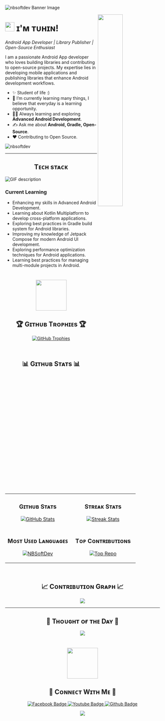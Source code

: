 <!--Banner-->
![nbsoftdev Banner Image](./img/banner.png)

<!--Night Owl image-->
<div>
  <img align="right" width="40%" src="https://owlbertsio-resized.s3.amazonaws.com/Popper.psd.full.png">
</div>

<!--Header Name-->
# <img src="https://emojis.slackmojis.com/emojis/images/1531849430/4246/blob-sunglasses.gif?1531849430" width="30"/> ɪ'ᴍ ᴛᴜʜɪɴ!
*Android App Developer | Library Publisher | Open-Source Enthusiast*
<br /> 

<!--Start Intro-->               
<p align="left">I am a passionate Android App developer who loves building libraries and contributing to open-source projects. My expertise lies in developing mobile applications and publishing libraries that enhance Android development workflows. </p>

- ✨ Student of life :)
- 🌱 I’m currently learning many things, I believe that everyday is a learning opportunity.
- 💁‍♂️ Always learning and exploring **Advanced Android Development**.
- ✍ Ask me about **Android, Gradle, Open-Source**.
- ❤ Contributing to Open Source.
<!--End Intro-->


<!--Profile Count Badge-->
<p align="left">
  <img src="https://komarev.com/ghpvc/?username=softdev-pro&label=Profile%20views&color=770677&style=for-the-badge&logo=star" alt="nbsoftdev" style="padding-right:20px;" />
</p>

---


<!--Languages and Tools Section-->       
<h2 align="center">Tᴇᴄʜ sᴛᴀᴄᴋ</h2> 
<picture>
  <source media="(prefers-color-scheme: dark)" srcset="./assets/gif/Skills_Animation_Dark.gif">
  <source media="(prefers-color-scheme: light)" srcset="./assets/gif/Skills_Animation_White.gif">
  <img align="left" alt="GIF description" src="./assets/gif/Skills_Animation_White.gif">
</picture>
<br />


<h3 align="left">Current Learning</h3>
<ul align="left">
  <li>Enhancing my skills in Advanced Android Development.</li>
  <li>Learning about Kotlin Multiplatform to develop cross-platform applications.</li>
  <li>Exploring best practices in Gradle build system for Android libraries.</li>
  <li>Improving my knowledge of Jetpack Compose for modern Android UI development.</li>
  <li>Exploring performance optimization techniques for Android applications.</li>
  <li>Learning best practices for managing multi-module projects in Android.</li>
</ul>

<!--Code Type Gif-->
<div align="center">
<h1>
<img src="https://media.giphy.com/media/TqiwHbFBaZ4ti/giphy.gif" width="100"/>
</h1>
</div>


<!--Trophies Section-->   
<h2 align="center">🏆 Gɪᴛʜᴜʙ Tʀᴏᴘʜɪᴇs 🏆</h2>
<p align="center">
  <a href="https://github.com/softdev-pro">
    <picture>
      <source media="(prefers-color-scheme: dark)" srcset="https://github-profile-trophy.vercel.app/?username=softdev-pro&no-bg=true&row=2&column=6&margin-w=20&margin-h=20&theme=monokai">
      <source media="(prefers-color-scheme: light)" srcset="https://github-profile-trophy.vercel.app/?username=softdev-pro&no-bg=true&row=2&column=6&margin-w=20&margin-h=20">
      <img alt="GitHub Trophies" src="https://github-profile-trophy.vercel.app/?username=softdev-pro&no-bg=true&no-frame=true&row=2&column=6&margin-w=20&margin-h=20">
    </picture>
  </a>
</p>
<br />

<!--Github stats Table--> 
<h2 align="center">📊 Gɪᴛʜᴜʙ Sᴛᴀᴛs 📊</h2>

<table width="100%">
  <tr>
    <td width="50%">
      <h3 align="center"><strong>Gɪᴛʜᴜʙ Sᴛᴀᴛs</strong></h3>
      <p align="center">
        <a href="https://github.com/nbsoftdev">
          <img align="center" src="https://github-readme-stats.vercel.app/api?username=softdev-pro&count_private=true&show_icons=true&theme=nightowl&bg_color=0,000000,441350&title_color=c56a90&text_color=ffffff&rank_icon=github&hide=prs_merged_percentage,prs,issues&show=reviews,prs_merged,contribs" alt="GitHub Stats" />
        </a>
      </p>
    </td>
    <td width="50%">
      <h3 align="center"><strong>Sᴛʀᴇᴀᴋ Sᴛᴀᴛs</strong></h3>
      <p align="center">
        <a href="https://github.com/softdev-pro">
          <img align="center" src="https://streak-stats.demolab.com?user=nbsoftdev&theme=nightowl&background=0,000000,441350&fire=ffeb95&ring=ffeb95&sideNums=ffffff&sideLabels=ffffff&dates=c56a90&currStreakNum=ffffff" alt="Streak Stats" />
        </a>
      </p>
    </td>
  </tr>
  <tr>
    <td width="50%">
      <h3 align="center"><strong>Mᴏꜱᴛ Uꜱᴇᴅ Lᴀɴɢᴜᴀɢᴇꜱ</strong></h3>
      <p align="center">
        <a href="https://github.com/softdev-pro/">
           <img align="center" src="https://github-readme-stats.vercel.app/api/top-langs/?username=nbsoftdev&layout=compact&hide_progress=true&limit=2&theme=nightowl&show_owner=true&combine_all_yearly_contributions=false&bg_color=0,000000,441350&title_color=c56a90&text_color=ffffff" alt="NBSoftDev" /> 
        </a>
      </p>
    </td>
    <td width="50%">
      <h3 align="center"><strong>Tᴏᴘ Cᴏɴᴛʀɪʙᴜᴛɪᴏɴs</strong></h3>
      <p align="center">
        <a href="https://github.com/softdev-pro">
          <img align="center" src="https://github-contributor-stats.vercel.app/api?username=nbsoftdev&limit=2&theme=nightowl&show_owner=true&combine_all_yearly_contributions=false&bg_color=0,000000,441350&title_color=c56a90&text_color=ffffff" alt="Top Repo" />
        </a>
      </p>
    </td>
  </tr>
</table>
<br />

<!--Contribution Graph-->
<h2 align="center">📈 Cᴏɴᴛʀɪʙᴜᴛɪᴏɴ Gʀᴀᴘʜ 📈</h2>
<div align="center">
    <img src="https://github-readme-activity-graph.vercel.app/graph?username=softdev-pro&bg_color=220a28&&color=ffffff&line=c56a90&point=ffeb95&area=false&hide_border=false" border-radius="15">
</div>

---

<!--Dynamic Quote card updates everyday at 12 PM--> 
<h2 align="center">🌟 Tʜᴏᴜɢʜᴛ ᴏғ ᴛʜᴇ Dᴀʏ 🌟</h2>




<!--STARTS_HERE_QUOTE_CARD-->
<p align="center">
    <img src="https://readme-daily-quotes.vercel.app/api?category=programming&theme=dark&bg_color=220a28&author_color=ffeb95&accent_color=c56a90">
</p>
<!--ENDS_HERE_QUOTE_CARD-->


<!--Code Type Gif-->
<div align="center">
<h1>
<img src="https://media.giphy.com/media/M9gbBd9nbDrOTu1Mqx/giphy.gif" width="100"/>
</h1>
</div>


<!--Contact Section--> 
<h2 align="center">🤝 Cᴏɴɴᴇᴄᴛ Wɪᴛʜ Mᴇ 🤝 </h2>
<div align="center">
<div id="badges">
  <a href="https://www.facebook.com/softdevpro.bd">
    <img src="https://img.shields.io/badge/Facebook-blue?style=for-the-badge&logo=facebook&logoColor=white" alt="Facebook Badge"/>
  </a>
  <a href="https://www.youtube.com/@NBSOFTDEV">
    <img src="https://img.shields.io/badge/YouTube-red?style=for-the-badge&logo=youtube&logoColor=white" alt="Youtube Badge"/>
  </a>
  <a href="https://github.com/softdev-pro">
    <img src="https://img.shields.io/badge/Github-gray?style=for-the-badge&logo=twitgithubter&logoColor=white" alt="Github Badge"/>
  </a>
</div>
</div>


<!--Footer--> 
<p align="center">
  <img src="https://capsule-render.vercel.app/api?type=waving&color=gradient&height=65&section=footer"/>
</p>

